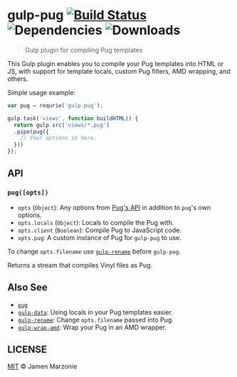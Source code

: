# gulp-pug [![Build Status][status-img]][status] ![Dependencies][deps] ![Downloads][downloads]
> Gulp plugin for compiling Pug templates

This Gulp plugin enables you to compile your Pug templates into HTML or JS, with support for template locals, custom Pug filters, AMD wrapping, and others.

Simple usage example:
```javascript
var pug = requrie('gulp-pug');

gulp.task('views', function buildHTML() {
  return gulp.src('views/*.pug')
  .pipe(pug({
    // Your options in here.
  }))
});
```

## API
### `pug([opts])`
 - `opts` (`Object`): Any options from [Pug's API][api] in addition to `pug`'s own options.
 - `opts.locals` (`Object`): Locals to compile the Pug with.
 - `opts.client` (`Boolean`): Compile Pug to JavaScript code.
 - `opts.pug`: A custom instance of Pug for `gulp-pug` to use.

To change `opts.filename` use [`gulp-rename`][gulp-rename] before `gulp-pug`.

Returns a stream that compiles Vinyl files as Pug.

## Also See
 - [`pug`][pug]
 - [`gulp-data`][gulp-data]: Using locals in your Pug templates easier.
 - [`gulp-rename`][gulp-rename]: Change `opts.filename` passed into Pug.
 - [`gulp-wrap-amd`][gulp-wrap-amd]: Wrap your Pug in an AMD wrapper.

## LICENSE
[MIT][license] &copy; Jamen Marzonie

 [status]: https://travis-ci.org/jamen/gulp-pug
 [status-img]: https://travis-ci.org/jamen/gulp-pug.png?branch=master
 [deps]: https://david-dm.org/jamen/gulp-pug.svg
 [downloads]: https://img.shields.io/npm/dm/gulp-pug.svg
 [pug]: http://github.com/pugjs/pug
 [api]: http://jade-lang.com/api/
 [gulp-data]: https://npmjs.com/gulp-data
 [gulp-rename]: https://npmjs.com/gulp-rename
 [gulp-wrap-amd]: https://github.com/phated/gulp-wrap-amd
 [license]: LICENSE
